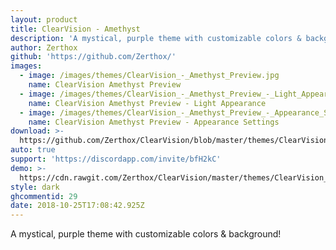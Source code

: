 ```yaml
---
layout: product
title: ClearVision - Amethyst
description: 'A mystical, purple theme with customizable colors & background!'
author: Zerthox
github: 'https://github.com/Zerthox/'
images:
  - image: /images/themes/ClearVision_-_Amethyst_Preview.jpg
    name: ClearVision Amethyst Preview
  - image: /images/themes/ClearVision_-_Amethyst_Preview_-_Light_Appearance.jpg
    name: ClearVision Amethyst Preview - Light Appearance
  - image: /images/themes/ClearVision_-_Amethyst_Preview_-_Appearance_Settings.jpg
    name: ClearVision Amethyst Preview - Appearance Settings
download: >-
  https://github.com/Zerthox/ClearVision/blob/master/themes/ClearVision_Amethyst.theme.css
auto: true
support: 'https://discordapp.com/invite/bfH2kC'
demo: >-
  https://cdn.rawgit.com/Zerthox/ClearVision/master/themes/ClearVision_Amethyst.theme.css
style: dark
ghcommentid: 29
date: 2018-10-25T17:08:42.925Z
---
```

A mystical, purple theme with customizable colors & background!